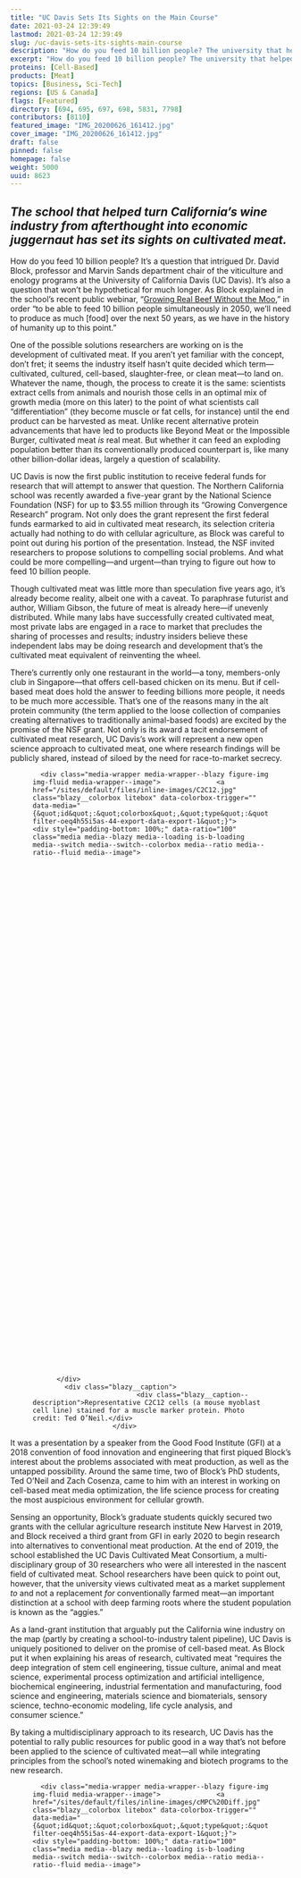 ```yaml
---
title: "UC Davis Sets Its Sights on the Main Course"
date: 2021-03-24 12:39:49
lastmod: 2021-03-24 12:39:49
slug: /uc-davis-sets-its-sights-main-course
description: "How do you feed 10 billion people? The university that helped turn California’s wine industry from afterthought into economic juggernaut has set its sights on cultivated meat."
excerpt: "How do you feed 10 billion people? The university that helped turn California’s wine industry from afterthought into economic juggernaut has set its sights on cultivated meat."
proteins: [Cell-Based]
products: [Meat]
topics: [Business, Sci-Tech]
regions: [US & Canada]
flags: [Featured]
directory: [694, 695, 697, 698, 5831, 7798]
contributors: [8110]
featured_image: "IMG_20200626_161412.jpg"
cover_image: "IMG_20200626_161412.jpg"
draft: false
pinned: false
homepage: false
weight: 5000
uuid: 8623
---
```

<h2><em>The school that helped turn California’s wine industry from afterthought into economic juggernaut has set its sights on cultivated meat.</em></h2>

<p>How do you feed 10 billion people? It’s a question that intrigued Dr. David Block, professor and Marvin Sands department chair of the viticulture and enology programs at the University of California Davis (UC Davis). It’s also a question that won’t be hypothetical for much longer. As Block explained in the school’s recent public webinar, “<a href="https://youtu.be/FYy26D5jg7Q" target="_blank">Growing Real Beef Without the Moo</a>,” in order “to be able to feed 10 billion people simultaneously in 2050, we’ll need to produce as much [food] over the next 50 years, as we have in the history of humanity up to this point.”</p>

<p>One of the possible solutions researchers are working on is the development of cultivated meat. If you aren’t yet familiar with the concept, don’t fret; it seems the industry itself hasn’t quite decided which term—cultivated, cultured, cell-based, slaughter-free, or clean meat—to land on. Whatever the name, though, the process to create it is the same: scientists extract cells from animals and nourish those cells in an optimal mix of growth media (more on this later) to the point of what scientists call “differentiation” (they become muscle or fat cells, for instance) until the end product can be harvested as meat. Unlike recent alternative protein advancements that have led to products like Beyond Meat or the Impossible Burger, cultivated meat <em>is</em> real meat. But whether it can feed an exploding population better than its conventionally produced counterpart is, like many other billion-dollar ideas, largely a question of scalability.</p>

<p>UC Davis is now the first public institution to receive federal funds for research that will attempt to answer that question. The Northern California school was recently awarded a five-year grant by the National Science Foundation (NSF) for up to $3.55 million through its “Growing Convergence Research” program. Not only does the grant represent the first federal funds earmarked to aid in cultivated meat research, its selection criteria actually had nothing to do with cellular agriculture, as Block was careful to point out during his portion of the presentation. Instead, the NSF invited researchers to propose solutions to compelling social problems. And what could be more compelling—and urgent—than trying to figure out how to feed 10 billion people.</p>

<p>Though cultivated meat was little more than speculation five years ago, it’s already become reality, albeit one with a caveat. To paraphrase futurist and author, William Gibson, the future of meat is already here—if unevenly distributed. While many labs have successfully created cultivated meat, most private labs are engaged in a race to market that precludes the sharing of processes and results; industry insiders believe these independent labs may be doing research and development that’s the cultivated meat equivalent of reinventing the wheel.</p>

<p>There’s currently only one restaurant in the world—a tony, members-only club in Singapore—that offers cell-based chicken on its menu. But if cell-based meat does hold the answer to feeding billions more people, it needs to be much more accessible. That’s one of the reasons many in the alt protein community (the term applied to the loose collection of companies creating alternatives to traditionally animal-based foods) are excited by the promise of the NSF grant. Not only is its award a tacit endorsement of cultivated meat research, UC Davis’s work will represent a new open science approach to cultivated meat, one where research findings will be publicly shared, instead of siloed by the need for race-to-market secrecy.</p>

<figure class="figure">
  




      <div class="media-wrapper media-wrapper--blazy figure-img img-fluid media-wrapper--image">              <a href="/sites/default/files/inline-images/C2C12.jpg" class="blazy__colorbox litebox" data-colorbox-trigger="" data-media="{&quot;id&quot;:&quot;colorbox&quot;,&quot;type&quot;:&quot;image&quot;,&quot;width&quot;:1060,&quot;height&quot;:1060,&quot;rel&quot;:&quot;blazy-filter-oeq4h55i5as-44-export-data-export-1&quot;}">      <div style="padding-bottom: 100%;" data-ratio="100" class="media media--blazy media--loading is-b-loading media--switch media--switch--colorbox media--ratio media--ratio--fluid media--image">
<img alt="Representative C2C12 cells (a mouse myoblast cell line) stained for a muscle marker protein. Photo credit: Ted O'Neil." title="C2C12.jpg" class="media__image media__element b-lazy img-fluid" data-entity-uuid="f90b8934-26d8-4ecf-a3db-d37f9532c194" data-src="/sites/default/files/styles/1200x900_4_3/public/inline-images/C2C12.jpg?itok=mwIL0g4F" src="data:image/svg+xml;charset=utf-8,%3Csvg%20xmlns%3D'http%3A%2F%2Fwww.w3.org%2F2000%2Fsvg'%20viewBox%3D'0%200%20900%20900'%2F%3E" width="900" height="900" loading="lazy" typeof="foaf:Image" />
        <span class="media__icon media__icon--litebox"></span></div>
  </a>

                
          </div>  
            <div class="blazy__caption">
                              <div class="blazy__caption--description">Representative C2C12 cells (a mouse myoblast cell line) stained for a muscle marker protein. Photo credit: Ted O’Neil.</div>
                        </div>
      


      
  </figure>

<p>It was a presentation by a speaker from the Good Food Institute (GFI) at a 2018 convention of food innovation and engineering that first piqued Block’s interest about the problems associated with meat production, as well as the untapped possibility. Around the same time, two of Block’s PhD students, Ted O’Neil and Zach Cosenza, came to him with an interest in working on cell-based meat media optimization, the life science process for creating the most auspicious environment for cellular growth.</p>

<p>Sensing an opportunity, Block’s graduate students quickly secured two grants with the cellular agriculture research institute New Harvest in 2019, and Block received a third grant from GFI in early 2020 to begin research into alternatives to conventional meat production. At the end of 2019, the school established the UC Davis Cultivated Meat Consortium, a multi-disciplinary group of 30 researchers who were all interested in the nascent field of cultivated meat. School researchers have been quick to point out, however, that the university views cultivated meat as a market supplement <em>to</em> and not a replacement <em>for </em>conventionally farmed meat—an important distinction at a school with deep farming roots where the student population is known as the “aggies.”</p>

<p>As a land-grant institution that arguably put the California wine industry on the map (partly by creating a school-to-industry talent pipeline), UC Davis is uniquely positioned to deliver on the promise of cell-based meat. As Block put it when explaining his areas of research, cultivated meat “requires the deep integration of stem cell engineering, tissue culture, animal and meat science, experimental process optimization and artificial intelligence, biochemical engineering, industrial fermentation and manufacturing, food science and engineering, materials science and biomaterials, sensory science, techno-economic modeling, life cycle analysis, and consumer science.”</p>

<p>By taking a multidisciplinary approach to its research, UC Davis has the potential to rally public resources for public good in a way that’s not before been applied to the science of cultivated meat—all while integrating principles from the school’s noted winemaking and biotech programs to the new research.</p>

<figure class="figure">
  




      <div class="media-wrapper media-wrapper--blazy figure-img img-fluid media-wrapper--image">              <a href="/sites/default/files/inline-images/cMPC%20Diff.jpg" class="blazy__colorbox litebox" data-colorbox-trigger="" data-media="{&quot;id&quot;:&quot;colorbox&quot;,&quot;type&quot;:&quot;image&quot;,&quot;width&quot;:2048,&quot;height&quot;:2048,&quot;rel&quot;:&quot;blazy-filter-oeq4h55i5as-44-export-data-export-1&quot;}">      <div style="padding-bottom: 100%;" data-ratio="100" class="media media--blazy media--loading is-b-loading media--switch media--switch--colorbox media--ratio media--ratio--fluid media--image">
<img alt="Differentiated primary chicken muscle cells stained for a muscle marker protein. Photo credit: Ted O'Neil." title="cMPC Diff.jpg" class="media__image media__element b-lazy img-fluid" data-entity-uuid="80d829bf-a19f-4b24-8148-0f4ef1227dda" data-src="/sites/default/files/styles/1200x900_4_3/public/inline-images/cMPC%20Diff.jpg?itok=xw4pXVl3" src="data:image/svg+xml;charset=utf-8,%3Csvg%20xmlns%3D'http%3A%2F%2Fwww.w3.org%2F2000%2Fsvg'%20viewBox%3D'0%200%20900%20900'%2F%3E" width="900" height="900" loading="lazy" typeof="foaf:Image" />
        <span class="media__icon media__icon--litebox"></span></div>
  </a>

                
          </div>  
            <div class="blazy__caption">
                              <div class="blazy__caption--description">Differentiated primary chicken muscle cells stained for a muscle marker protein. Photo credit: Ted O’Neil.</div>
                        </div>
      


      
  </figure>

<p>Aside from the promise of what open research could mean to the advancement of cultivated meat, the product may also benefit from a surprisingly well-worn path to regulatory approval. As Eric Schulze, vice president of product and regulation at cell-based meat startup Memphis Meats and co-presenter alongside Dr. Block at the recent presentation, noted, “The FDA and USDA are not doing anything new [with regard to future product regulation]. They’re using existing pathways to regulate the safety of these products.” So while the idea of cultivated meat may require some consumer education to get potential customers to see it as something other than “lab-grown meat” (a term the industry abhors), the actual scientific processes at play are not unknown to the federal regulators who’ll be assessing its safety.</p>

<p>According to Dr. Denneal Jamison-McClung, Director of the UC Davis Biotech Program and co-founder of the UC Davis Cultivated Meat Consortium, “A lot of the technologies around cellular meat are things that have been adapted from other biotech industries like industrial enzymes or […] tissue culture for biomedical purposes.”</p>

<p>Those industries, however, tend to have much deeper pockets than their food counterparts and product costs offset by insurers. So while we may be inching closer to the day a few years from now when we can pick up a pound of cultivated ground beef at the store, the price will need to be within reach for the average consumer.</p>

<p>Before cultivated meat arrives in supermarkets though, its viability is going to be tested, not just by regulators and consumer tastes but by its own current limitations. The Davis team, for instance, has several objectives they’ll be expected to meet over the next five years of the grant, including, “developing stable stem cell lines from which cultivated meat can be grown; developing inexpensive, plant-based media in which to grow the cells; and assessing the nutritional value, stability and sensory qualities of cultivated meat products.” Each of these presents its own daunting use-case scenario challenges that will need to be anticipated and overcome.</p>

<p>One of the most pressing issues surrounding cultivated meat research is the industry’s current reliance on the use of fetal bovine serum (FBS) as the most commonly used supplement in the nutrient broth where cells are cultured—a step in the development of cell lines that needs to happen for an undifferentiated animal cell to ultimately grow and become the tissue we recognize as meat. Currently, the extraction procedure is not just prohibitively expensive, it’s a byproduct of the slaughtering process, meaning a calf still has to die in order for researchers to use its fetal blood to create the FBS that’s used to cultivate cells. The FBS issue is something almost everyone in the cultivated meat industry seems to be working on in order to create a scalable alternative to its use.</p>

<figure class="figure">
  




      <div class="media-wrapper media-wrapper--blazy figure-img img-fluid media-wrapper--image">              <a href="/sites/default/files/inline-images/20200626_160432_1.jpg" class="blazy__colorbox litebox" data-colorbox-trigger="" data-media="{&quot;id&quot;:&quot;colorbox&quot;,&quot;type&quot;:&quot;image&quot;,&quot;width&quot;:2032,&quot;height&quot;:1524,&quot;rel&quot;:&quot;blazy-filter-oeq4h55i5as-44-export-data-export-1&quot;}">      <div style="padding-bottom: 75%;" data-ratio="75" class="media media--blazy media--loading is-b-loading media--switch media--switch--colorbox media--ratio media--ratio--fluid media--image">
<img alt="PhD student Ted OâNeil working on cell media optimization for cultured meat in Professors David Block and Keith Baarâs lab. Photo credit: Ted O'Neil." title="20200626_160432_1.jpg" class="media__image media__element b-lazy img-fluid" data-entity-uuid="5d367655-d68e-4bb4-b57c-599aa3a3743d" data-src="/sites/default/files/styles/1200x900_4_3/public/inline-images/20200626_160432_1.jpg?itok=VZbKxoiS" src="data:image/svg+xml;charset=utf-8,%3Csvg%20xmlns%3D'http%3A%2F%2Fwww.w3.org%2F2000%2Fsvg'%20viewBox%3D'0%200%201200%20900'%2F%3E" width="1200" height="900" loading="lazy" typeof="foaf:Image" />
        <span class="media__icon media__icon--litebox"></span></div>
  </a>

                
          </div>  
            <div class="blazy__caption">
                              <div class="blazy__caption--description">PhD student Ted O’Neil working on cell media optimization for cultured meat in Professors David Block and Keith Baar’s lab. Photo credit: Ted O’Neil.</div>
                        </div>
      


      
  </figure>

<p>As to the nutritional value and sensory qualities, the UC Davis team seems to be taking a pragmatic and consumer-centric approach. As Dr. Jamison-McClung put it when sharing some of the discussion among researchers, the hope is that “startup companies in this space realize that they are a food company, because a lot of time they talk like they are a tech company, like traditional biotech. And to some extent that’s true but you really, ultimately, are a food company and if nobody wants your food, they’re not really going to stay in business.”</p>

<p>And while UC Davis doesn’t have to worry about staying in business, it’s evident that members of its academic consortium share an appreciation for both the spotlight and the pressure the grant puts on their research and its urgency. The hope is, though, that by becoming an academic nexus for cultivated meat research and by sharing key findings, the whole industry can move much faster—and we’ll be that much closer to having another option on the dinner table.</p>
